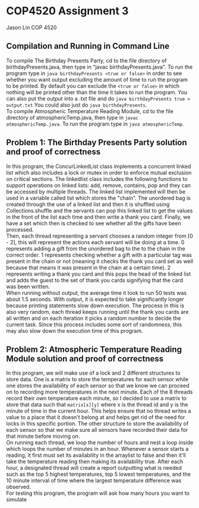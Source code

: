 # COP4520 Assignment 3
Jason Lin COP 4520
## Compilation and Running in Command Line
To compile The Birthday Presents Party, cd to the file directory of birthdayPresents.java, then type in "javac birthdayPresents.java". To run the program type in ```java birthdayPresents <true or false>``` in order to see whether you want output excluding the amount of time to run the program to be printed. By default you can exclude the ```<true or false>``` in which nothing will be printed other than the time it takes to run the program. You can also put the output into a .txt file and do ```java birthdayPresents true > output.txt``` You could also just do ```java birthdayPresents```. <br/>
To compile Atmospheric Temperature Reading Module, cd to the file directory of atmosphericTemp.java, then type in ```javac atmosphericTemp.java```. To run the program type in ```java atmosphericTemp```.

## Problem 1: The Birthday Presents Party solution and proof of correctness
In this program, the ConcurLinkedList class implements a concurrent linked list which also includes a lock or mutex in order to enforce mutual exclusion on critical sections. The linkedlist class includes the following functions to support operations on linked lists: add, remove, contains, pop and they can be accessed by multiple threads. The linked list implemented will then be used in a variable called list which stores the "chain". The unordered bag is created through the use of a linked list and then it is shuffled using Collections.shuffle and the servants can pop this linked list to get the values in the front of the list each time and then write a thank you card. Finally, we have a set which then is checked to see whether all the gifts have been processed. <br/>
Then, each thread representing a servant chooses a random integer from [0 - 2], this will represent the actions each servant will be doing at a time. 0 represents adding a gift from the unordered bag to the to the chain in the correct order. 1 represents checking whether a gift with a particular tag was present in the chain or not (meaning it checks the thank you card set as well because that means it was present in the chain at a certain time). 2 represents writing a thank you card and this pops the head of the linked list and adds the guest to the set of thank you cards signifying that the card was been written. <br/>
When running without output, the average time it took to run 50 tests was about 1.5 seconds. With output, it is expected to take significantly longer because printing statements slow down execution. The process in this is also very random, each thread keeps running until the thank you cards are all written and on each iteration it picks a random number to decide the current task. Since this process includes some sort of randomness, this may also slow down the execution time of this program. <br/>
## Problem 2: Atmospheric Temperature Reading Module solution and proof of correctness
In this program, we will make use of a lock and 2 different structures to store data. One is a matrix to store the temperatures for each sensor while one stores the availability of each sensor so that we know we can proceed on to recording more temperatures in the next minute. Each of the 8 threads record their own temperature each minute, so I decided to use a matrix to store that data such that ```matrix[x][y]``` where x is the thread id and y is the minute of time in the current hour. This helps ensure that no thread writes a value to a place that it doesn't belong at and helps get rid of the need for locks in this specific portion. The other structure to store the availability of each sensor so that we make sure all sensors have recorded their data for that minute before moving on. <br/>
On running each thread, we loop the number of hours and nest a loop inside which loops the number of minutes in an hour. Whenever a sensor starts a reading, it first must set its availability in the arraylist to false and then it'll take the temperature reading then making its availability true. After each hour, a designated thread will create a report outputting what is needed such as the top 5 highest temperatures, top 5 lowest temperatures, and the 10 minute interval of time where the largest temperature difference was observed. <br/>
For testing this program, the program will ask how many hours you want to simulate